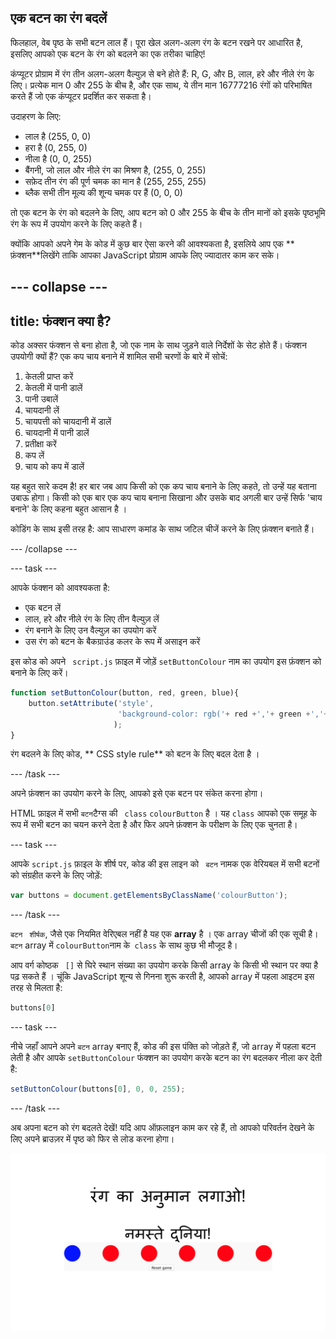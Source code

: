 ## एक बटन का रंग बदलें

फिलहाल, वेब पृष्ठ के सभी बटन लाल हैं। पूरा खेल अलग-अलग रंग के बटन रखने पर आधारित है, इसलिए आपको एक बटन के रंग को बदलने का एक तरीका चाहिए!

कंप्यूटर प्रोग्राम में रंग तीन अलग-अलग वैल्युज़ से बने होते हैं: R, G, और B, लाल, हरे और नीले रंग के लिए। प्रत्येक मान 0 और 255 के बीच है, और एक साथ, ये तीन मान 16777216 रंगों को परिभाषित करते हैं जो एक कंप्यूटर प्रदर्शित कर सकता है।

उदाहरण के लिए:
- लाल है (255, 0, 0)
- हरा है (0, 255, 0)
- नीला है (0, 0, 255)
- बैंगनी, जो लाल और नीले रंग का मिश्रण है, (255, 0, 255)
- सफ़ेद तीन रंग की पूर्ण चमक का मान है (255, 255, 255)
- ब्लैक सभी तीन मूल्य की शून्य चमक पर हैं (0, 0, 0)

तो एक बटन के रंग को बदलने के लिए, आप बटन को 0 और 255 के बीच के तीन मानों को इसके पृष्ठभूमि रंग के रूप में उपयोग करने के लिए कहते हैं।

क्योंकि आपको अपने गेम के कोड में कुछ बार ऐसा करने की आवश्यकता है, इसलिये आप एक ** फ़ंक्शन**लिखेंगे ताकि आपका JavaScript प्रोग्राम आपके लिए ज्यादातर काम कर सके।

--- collapse ---
---
title: फंक्शन क्या है?
---

कोड अक्सर फंक्शन से बना होता है, जो एक नाम के साथ जुड़ने वाले निर्देशों के सेट होते हैं। फंक्शन उपयोगी क्यों हैं? एक कप चाय बनाने में शामिल सभी चरणों के बारे में सोचें:

  1. केतली प्राप्त करें
  2. केतली में पानी डालें
  3. पानी उबालें
  4. चायदानी लें
  5. चायपत्ती को चायदानी में डालें
  6. चायदानी में पानी डालें
  7. प्रतीक्षा करें
  8. कप लें
  9. चाय को कप में डालें

यह बहुत सारे कदम है! हर बार जब आप किसी को एक कप चाय बनाने के लिए कहते, तो उन्हें यह बताना उबाऊ होगा। किसी को एक बार एक कप चाय बनाना सिखाना और उसके बाद अगली बार उन्हें सिर्फ 'चाय बनाने' के लिए कहना बहुत आसान है ।

कोडिंग के साथ इसी तरह है: आप साधारण कमांड के साथ जटिल चीजें करने के लिए फ़ंक्शन बनाते हैं।

--- /collapse ---

--- task ---

आपके फंक्शन को आवश्यकता है:

 - एक बटन लें
 - लाल, हरे और नीले रंग के लिए तीन वैल्युज़ लें
 - रंग बनाने के लिए उन वैल्युज़ का उपयोग करें
 - उस रंग को बटन के बैकग्राउंड कलर के रूप में असाइन करें

इस कोड को अपने ` script.js` फ़ाइल में जोड़ें ` setButtonColour ` नाम का उपयोग इस फ़ंक्शन को बनाने के लिए करें।

```JavaScript
function setButtonColour(button, red, green, blue){
    button.setAttribute('style',
                        'background-color: rgb('+ red +','+ green +','+ blue +');'
                       );
}
```

रंग बदलने के लिए कोड, ** CSS style rule** को बटन के लिए बदल देता है ।

--- /task ---

अपने फ़ंक्शन का उपयोग करने के लिए, आपको इसे एक बटन पर संकेत करना होगा।

HTML फ़ाइल में सभी ` बटन `टैग्स की ` class` ` colourButton ` है । यह `class` आपको एक समूह के रूप में सभी बटन का चयन करने देता है और फिर अपने फ़ंक्शन के परीक्षण के लिए एक चुनता है।

--- task ---

आपके ` script.js ` फ़ाइल के शीर्ष पर, कोड की इस लाइन को ` बटन` नामक एक वेरियबल में सभी बटनों को संग्रहीत करने के लिए जोड़ें:

```JavaScript
var buttons = document.getElementsByClassName('colourButton');
```

--- /task ---

` बटन ` ` शीर्षक`, जैसे एक नियमित वेरिएबल नहीं है यह एक **array** है । एक array चीजों की एक सूची है। ` बटन ` array में ` colourButton `नाम के` class` के साथ कुछ भी मौजूद है।

आप वर्ग कोष्ठक ` []` से घिरे स्थान संख्या का उपयोग करके किसी array के किसी भी स्थान पर क्या है पढ़ सकते हैं । चूंकि JavaScript शून्य से गिनना शुरू करती है, आपको array में पहला आइटम इस तरह से मिलता है:

```JavaScript
buttons[0]
```

--- task ---

नीचे जहाँ आपने अपने ` बटन ` array बनाए हैं, कोड की इस पंक्ति को जोड़ते हैं, जो array में पहला बटन लेती है और आपके ` setButtonColour ` फंक्शन का उपयोग करके बटन का रंग बदलकर नीला कर देती है:

```JavaScript
setButtonColour(buttons[0], 0, 0, 255);
```
--- /task ---

अब अपना बटन को रंग बदलते देखें! यदि आप ऑफ़लाइन काम कर रहे हैं, तो आपको परिवर्तन देखने के लिए अपने ब्राउज़र में पृष्ठ को फिर से लोड करना होगा।

![पहला बटन लाल से नीले रंग में बदल गया है। अन्य पांच बटन लाल रहते हैं।](images/1blue.png)
